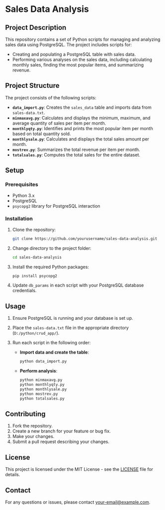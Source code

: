 
# Sales Data Analysis

## Project Description

This repository contains a set of Python scripts for managing and analyzing sales data using PostgreSQL. The project includes scripts for:
- Creating and populating a PostgreSQL table with sales data.
- Performing various analyses on the sales data, including calculating monthly sales, finding the most popular items, and summarizing revenue.

## Project Structure

The project consists of the following scripts:
- **`data_import.py`**: Creates the `sales_data` table and imports data from `sales-data.txt`.
- **`minmaxavg.py`**: Calculates and displays the minimum, maximum, and average quantity of sales per item per month.
- **`monthlyqty.py`**: Identifies and prints the most popular item per month based on total quantity sold.
- **`monthlysale.py`**: Calculates and displays the total sales amount per month.
- **`mostrev.py`**: Summarizes the total revenue per item per month.
- **`totalsales.py`**: Computes the total sales for the entire dataset.

## Setup

### Prerequisites

- Python 3.x
- PostgreSQL
- `psycopg2` library for PostgreSQL interaction

### Installation

1. Clone the repository:
    ```bash
    git clone https://github.com/yourusername/sales-data-analysis.git
    ```

2. Change directory to the project folder:
    ```bash
    cd sales-data-analysis
    ```

3. Install the required Python packages:
    ```bash
    pip install psycopg2
    ```

4. Update `db_params` in each script with your PostgreSQL database credentials.

## Usage

1. Ensure PostgreSQL is running and your database is set up.

2. Place the `sales-data.txt` file in the appropriate directory (`D:/python/crud_app/`).

3. Run each script in the following order:

    - **Import data and create the table**:
      ```bash
      python data_import.py
      ```

    - **Perform analysis**:
      ```bash
      python minmaxavg.py
      python monthlyqty.py
      python monthlysale.py
      python mostrev.py
      python totalsales.py
      ```

## Contributing

1. Fork the repository.
2. Create a new branch for your feature or bug fix.
3. Make your changes.
4. Submit a pull request describing your changes.

## License

This project is licensed under the MIT License - see the [LICENSE](LICENSE) file for details.

## Contact

For any questions or issues, please contact [your-email@example.com](mailto:your-email@example.com).
